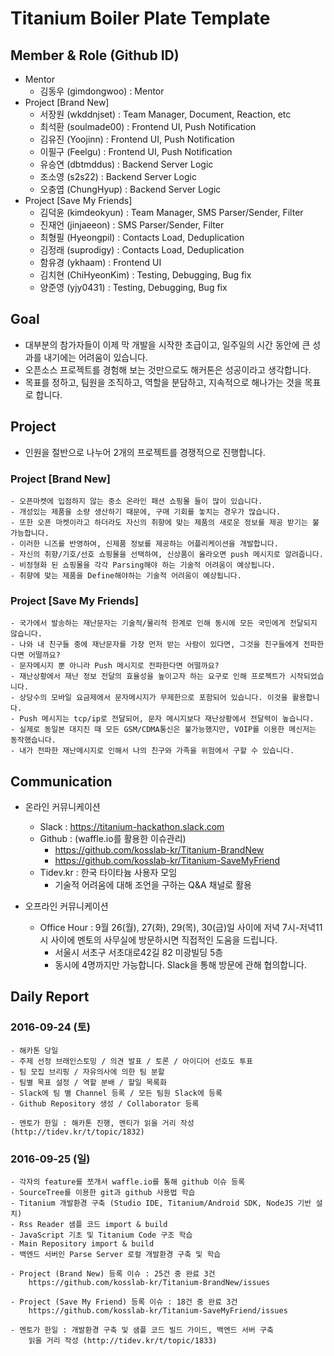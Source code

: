 # Titanium Boiler Plate Template

## Member & Role (Github ID)

- Mentor
	- 김동우 (gimdongwoo) : Mentor
- Project [Brand New]
	- 서장원 (wkddnjset) : Team Manager, Document, Reaction, etc
	- 최석환 (soulmade00) : Frontend UI, Push Notification
	- 김유진 (Yoojinn) : Frontend UI, Push Notification
	- 이필구 (Feelgu) : Frontend UI, Push Notification
	- 유승연 (dbtmddus) : Backend Server Logic
	- 조소영 (s2s22) : Backend Server Logic
	- 오충엽 (ChungHyup) : Backend Server Logic
- Project [Save My Friends]
	- 김덕윤 (kimdeokyun) : Team Manager, SMS Parser/Sender, Filter
	- 진재언 (jinjaeeon) : SMS Parser/Sender, Filter
	- 최형필 (Hyeongpil) : Contacts Load, Deduplication
	- 김정래 (suprodigy) : Contacts Load, Deduplication
	- 함유경 (ykhaam) : Frontend UI
	- 김치현 (ChiHyeonKim) : Testing, Debugging, Bug fix
	- 양준영 (yjy0431) : Testing, Debugging, Bug fix

## Goal

- 대부분의 참가자들이 이제 막 개발을 시작한 초급이고, 일주일의 시간 동안에 큰 성과를 내기에는 어려움이 있습니다.
- 오픈소스 프로젝트를 경험해 보는 것만으로도 해커톤은 성공이라고 생각합니다.
- 목표를 정하고, 팀원을 조직하고, 역할을 분담하고, 지속적으로 해나가는 것을 목표로 합니다.

## Project

- 인원을 절반으로 나누어 2개의 프로젝트를 경쟁적으로 진행합니다.

### Project [Brand New]
	- 오픈마켓에 입점하지 않는 중소 온라인 패션 쇼핑몰 들이 많이 있습니다.
	- 개성있는 제품을 소량 생산하기 때문에, 구매 기회를 놓치는 경우가 많습니다.
	- 또한 오픈 마켓이라고 하더라도 자신의 취향에 맞는 제품의 새로운 정보를 제공 받기는 불가능합니다.
	- 이러한 니즈를 반영하여, 신제품 정보를 제공하는 어플리케이션을 개발합니다.
	- 자신의 취향/기호/선호 쇼핑몰을 선택하여, 신상품이 올라오면 push 메시지로 알려줍니다.
	- 비정형화 된 쇼핑몰을 각각 Parsing해야 하는 기술적 어려움이 예상됩니다.
	- 취향에 맞는 제품을 Define해야하는 기술적 어려움이 예상됩니다.

### Project [Save My Friends]
	- 국가에서 발송하는 재난문자는 기술적/물리적 한계로 인해 동시에 모든 국민에게 전달되지 않습니다.
	- 나와 내 친구들 중에 재난문자를 가장 먼저 받는 사람이 있다면, 그것을 친구들에게 전파한다면 어떨까요?
	- 문자메시지 뿐 아니라 Push 메시지로 전파한다면 어떨까요?
	- 재난상황에서 재난 정보 전달의 효율성을 높이고자 하는 요구로 인해 프로젝트가 시작되었습니다.
	- 상당수의 모바일 요금제에서 문자메시지가 무제한으로 포함되어 있습니다. 이것을 활용합니다.
	- Push 메시지는 tcp/ip로 전달되어, 문자 메시지보다 재난상황에서 전달력이 높습니다.
	- 실제로 동일본 대지진 때 모든 GSM/CDMA통신은 불가능했지만, VOIP를 이용한 메신저는 동작했습니다.
	- 내가 전파한 재난메시지로 인해서 나의 친구와 가족을 위험에서 구할 수 있습니다.

## Communication

- 온라인 커뮤니케이션
	- Slack : https://titanium-hackathon.slack.com
	- Github : (waffle.io를 활용한 이슈관리)
		- https://github.com/kosslab-kr/Titanium-BrandNew
		- https://github.com/kosslab-kr/Titanium-SaveMyFriend
	- Tidev.kr : 한국 타이타늄 사용자 모임
		- 기술적 어려움에 대해 조언을 구하는 Q&A 채널로 활용
	
- 오프라인 커뮤니케이션
	- Office Hour : 9월 26(월), 27(화), 29(목), 30(금)일 사이에 저녁 7시-저녁11시 사이에 멘토의 사무실에 방문하시면 직접적인 도움을 드립니다.
		- 서울시 서초구 서초대로42길 82 미광빌딩 5층
		- 동시에 4명까지만 가능합니다. Slack을 통해 방문에 관해 협의합니다.

## Daily Report

### 2016-09-24 (토)
	- 해카톤 당일
	- 주제 선정 브래인스토밍 / 의견 발표 / 토론 / 아이디어 선호도 투표
	- 팀 모집 브리핑 / 자유의사에 의한 팀 분할
	- 팀별 목표 설정 / 역할 분배 / 할일 목록화
	- Slack에 팀 별 Channel 등록 / 모든 팀원 Slack에 등록
	- Github Repository 생성 / Collaborator 등록

	- 멘토가 한일 : 해카톤 진행, 멘티가 읽을 거리 작성 (http://tidev.kr/t/topic/1832)

### 2016-09-25 (일)
	- 각자의 feature를 쪼개서 waffle.io를 통해 github 이슈 등록
	- SourceTree를 이용한 git과 github 사용법 학습
	- Titanium 개발환경 구축 (Studio IDE, Titanium/Android SDK, NodeJS 기반 설치)
	- Rss Reader 샘플 코드 import & build
	- JavaScript 기초 및 Titanium Code 구조 학습
	- Main Repository import & build
	- 백엔드 서버인 Parse Server 로컬 개발환경 구축 및 학습

	- Project (Brand New) 등록 이슈 : 25건 중 완료 3건
		https://github.com/kosslab-kr/Titanium-BrandNew/issues

	- Project (Save My Friend) 등록 이슈 : 18건 중 완료 3건
		https://github.com/kosslab-kr/Titanium-SaveMyFriend/issues

	- 멘토가 한일 : 개발환경 구축 및 샘플 코드 빌드 가이드, 백엔드 서버 구축
		읽을 거리 작성 (http://tidev.kr/t/topic/1833)
